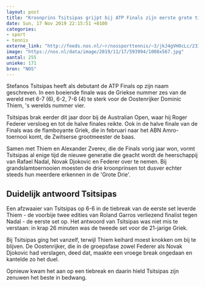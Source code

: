 ```yaml
---
layout: post
title: "Kroonprins Tsitsipas grijpt bij ATP Finals zijn eerste grote titel"
date: Sun, 17 Nov 2019 22:15:51 +0100
categories: 
- sport 
- tennis 
externe_link: "http://feeds.nos.nl/~r/nossporttennis/~3/jkJ4gVHOcLc/2310916"
image: "https://nos.nl/data/image/2019/11/17/593994/1008x567.jpg"
aantal: 255
unieke: 171
bron: "NOS"
---
```


<p>Stefanos Tsitsipas heeft als debutant de ATP Finals op zijn naam geschreven. In een boeiende finale was de Griekse nummer zes van de wereld met 6-7 (6), 6-2, 7-6 (4) te sterk voor de Oostenrijker Dominic Thiem, 's werelds nummer vier.</p>
<p>Tsitsipas brak eerder dit jaar door bij de Australian Open, waar hij Roger Federer versloeg en tot de halve finales reikte. Ook in de halve finale van de Finals was de flamboyante Griek, die in februari naar het ABN Amro-toernooi komt, de Zwitserse grootmeester de baas.</p>
<p>Samen met Thiem en Alexander Zverev, die de Finals vorig jaar won, vormt Tsitsipas al enige tijd de nieuwe generatie die geacht wordt de heerschappij van Rafael Nadal, Novak Djokovic en Federer over te nemen. Bij grandslamtoernooien moesten de drie kroonprinsen tot dusver echter steeds hun meerdere erkennen in de 'Grote Drie'.</p>
<h2>Duidelijk antwoord Tsitsipas</h2>
<p>Een afzwaaier van Tsitsipas op 6-6 in de tiebreak van de eerste set leverde Thiem - de voorbije twee edities van Roland Garros verliezend finalist tegen Nadal - de eerste set op. Het antwoord van Tsitsipas was niet mis te verstaan: in krap 26 minuten was de tweede set voor de 21-jarige Griek.</p>
<p>Bij Tsitsipas ging het vanzelf, terwijl Thiem keihard moest knokken om bij te blijven. De Oostenrijker, die in de groepsfase zowel Federer als Novak Djokovic had verslagen, deed dat, maakte een vroege break ongedaan en kantelde zo het duel.</p>
<p>Opnieuw kwam het aan op een tiebreak en daarin hield Tsitsipas zijn zenuwen het beste in bedwang.</p><img src="http://feeds.feedburner.com/~r/nossporttennis/~4/jkJ4gVHOcLc" height="1" width="1" alt=""/>
